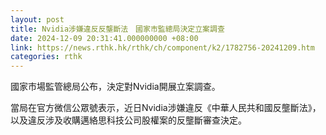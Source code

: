 ```yaml
---
layout: post
title: Nvidia涉嫌違反反壟斷法　國家市監總局決定立案調查
date: 2024-12-09 20:31:41.000000000 +08:00
link: https://news.rthk.hk/rthk/ch/component/k2/1782756-20241209.htm
categories: rthk
---
```


國家市場監管總局公布，決定對Nvidia開展立案調查。

當局在官方微信公眾號表示，近日Nvidia涉嫌違反《中華人民共和國反壟斷法》，以及違反涉及收購邁絡思科技公司股權案的反壟斷審查決定。
